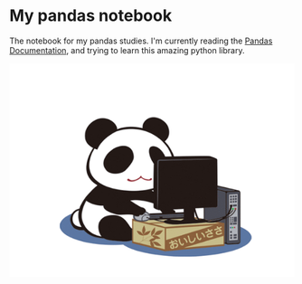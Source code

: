 # My pandas notebook

The notebook for my pandas studies. I'm currently reading the [Pandas Documentation](https://pandas.pydata.org/pandas-docs/stable/index.html), and trying to learn this amazing python library.

![Panda](images/Panda.gif)